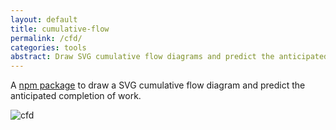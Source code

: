 ```yaml
---
layout: default
title: cumulative-flow
permalink: /cfd/
categories: tools
abstract: Draw SVG cumulative flow diagrams and predict the anticipated completion of work.
---
```

A [npm package](https://www.npmjs.com/package/cumulative-flow) to draw a SVG cumulative flow diagram and predict the anticipated completion of work.

![cfd]({{site.url}}/i/cfd/cfd.png)
